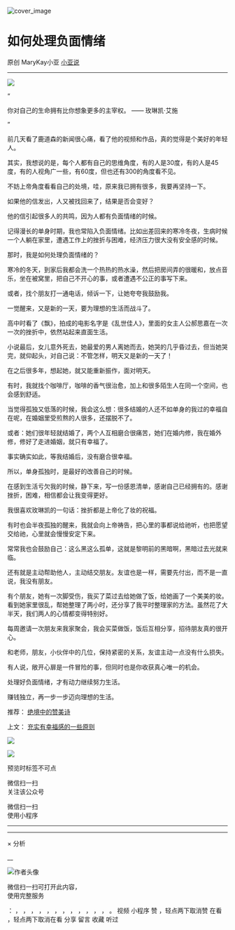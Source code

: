 ![cover_image](https://mmbiz.qlogo.cn/mmbiz_jpg/A8SKDch4cJF1OvAZqza5rHYx8X2ZBiahx4bwPBcggkbGabmTtN3GbicTo6qibzgVpxAMaDAYVliaTz1AZbtiakYMKnQ/0?wx_fmt=jpeg)

#  如何处理负面情绪

原创  MaryKay小亚  [ 小亚说 ](javascript:void\(0\);)

__ _ _ _ _

![](https://mmbiz.qpic.cn/mmbiz_jpg/A8SKDch4cJF1OvAZqza5rHYx8X2ZBiahxibsAFINcZrMGwLqQia6HFP9HJrWMKH4ibokPvmrpWDcLo9cCBIoYwpRCA/640?wx_fmt=jpeg)

  

  
“

你对自己的生命拥有比你想象更多的主宰权。 —— 玫琳凯·艾施

”  

前几天看了鹿道森的新闻很心痛，看了他的视频和作品，真的觉得是个美好的年轻人。

  

其实，我想说的是，每个人都有自己的思维角度，有的人是30度，有的人是45度，有的人视角广一些，有60度，但也还有300的角度看不见。

  

不妨上帝角度看看自己的处境，哇，原来我已拥有很多，我要再坚持一下。

  

如果他的信发出，人又被找回来了，结果是否会变好？

  

他的信引起很多人的共鸣，因为人都有负面情绪的时候。

  

记得漫长的单身时期，我也常陷入负面情绪。比如出差回来的寒冷冬夜，生病时候一个人躺在家里，遭遇工作上的挫折与困难，经济压力很大没有安全感的时候。

  

那时，我是如何处理负面情绪的？

  

寒冷的冬天，到家后我都会洗一个热热的热水澡，然后把房间弄的很暖和，放点音乐，坐在被窝里，把自己不开心的事，或者遭遇不公正的事写下来。

  

或者，找个朋友打一通电话，倾诉一下，让她夸夸我鼓励我。

  

一觉醒来，又是新的一天，要为理想的生活而战斗了。

  

高中时看了《飘》，拍成的电影名字是《乱世佳人》，里面的女主人公郝思嘉在一次一次的挫折中，依然站起来直面生活。

  

小说最后，女儿意外死去，她最爱的男人离她而去，她哭的几乎昏过去，但当她哭完，就仰起头，对自己说：不管怎样，明天又是新的一天了！

  

在之后很多年，想起她，就又能重新振作，面对明天。

  

有时，我就找个咖啡厅，咖啡的香气很治愈，加上和很多陌生人在同一个空间，也会感到舒适。

  

当觉得孤独又低落的时候，我会这么想：很多结婚的人还不如单身的我过的幸福自在呢，在婚姻里受煎熬的人很多，还摆脱不了。

  

或者：她们很年轻就结婚了，两个人互相磨合很痛苦，她们在婚内修，我在婚外修，修好了走进婚姻，就只有幸福了。

  

事实确实如此，等我结婚后，没有磨合很幸福。

  

所以，单身孤独时，是最好的改善自己的时候。

  

在感到生活亏欠我的时候，静下来，写一份感恩清单，感谢自己已经拥有的。感谢挫折，困难，相信都会让我变得更好。

  

我很喜欢玫琳凯的一句话：挫折都是上帝化了妆的祝福。

  

有时也会半夜孤独的醒来，我就会向上帝祷告，把心里的事都说给祂听，也把愿望交给祂，心里就会慢慢安定下来。

  

常常我也会鼓励自己：这么黑这么孤单，这就是黎明前的黑暗啊，黑暗过去光就来临。

  

还有就是主动帮助他人，主动结交朋友。友谊也是一样，需要先付出，而不是一直说，我没有朋友。

  

有个朋友，她有一次脚受伤，我买了菜过去给她做了饭，给她画了一个美美的妆。看到她家里很乱，帮她整理了两小时，还分享了我平时整理家的方法。虽然花了大半天，我们两人的心情都变得特别好。

  

每周邀请一次朋友来我家聚会，我会买菜做饭，饭后互相分享，招待朋友真的很开心。

  

和老师，朋友，小伙伴中的几位，保持紧密的关系，友谊主动一点没有什么损失。

  

有人说，敞开心扉是一件冒险的事，但同时也是你收获真心唯一的机会。

  

处理好负面情绪，才有动力继续努力生活。

  

赚钱独立，再一步一步迈向理想的生活。

  

推荐： [ 绝境中的赞美诗
](http://mp.weixin.qq.com/s?__biz=MzUxNDAwNTk0MQ==&mid=2247483916&idx=1&sn=b76c2cb7225e48870f7578e447a3f2bf&chksm=f94dccd6ce3a45c0350cdd7befe59aee1d62c6683a7f4d6c5ce76b2e1b01c8228da760389c28&scene=21#wechat_redirect)  

上文： [ 充实有幸福感的一些原则
](http://mp.weixin.qq.com/s?__biz=MzUxNDAwNTk0MQ==&mid=2247484629&idx=2&sn=ebb5949af3adb8e3a345cb7d61c230ec&chksm=f94dca0fce3a4319072c28edea51cded86deb164b2415d4b49772fcc1685b1932c59ebe2dd12&scene=21#wechat_redirect)

![](https://mmbiz.qpic.cn/mmbiz_gif/b96CibCt70iaZ7Bia3Wm91cEuWhERXfCYjTia9tf7aMjVBNRETSa2NpGjCV6tyNvgCLos8LBgwEgxcwaIw8zdOsG7A/640?wx_fmt=gif)

![](https://mmbiz.qpic.cn/mmbiz_jpg/A8SKDch4cJEicCnqTxiatgGquhIicZ1wJ1Dth5YOOzoYV7U4N3HmiaO0vVAzjOpBVdtF0gnL632Fc7HqiaDmgveQDEw/640?wx_fmt=jpeg)

预览时标签不可点

微信扫一扫  
关注该公众号



微信扫一扫  
使用小程序

****



****



×  分析

__

![作者头像](http://mmbiz.qpic.cn/mmbiz_png/A8SKDch4cJE0KicTMyrVCx3VLqEgic5sJ1V5QeGZTibG9GLZlSCXSj5ByXNkib5PBrZVMkI41KKxgwE1K9gfypUeRg/0?wx_fmt=png)

微信扫一扫可打开此内容，  
使用完整服务

：  ，  ，  ，  ，  ，  ，  ，  ，  ，  ，  ，  ，  。  视频  小程序  赞  ，轻点两下取消赞  在看  ，轻点两下取消在看
分享  留言  收藏  听过

